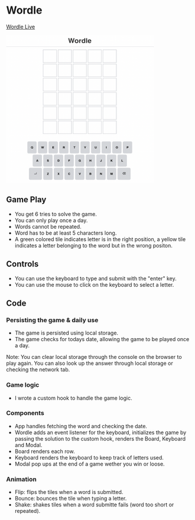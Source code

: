 # Wordle

[Wordle Live][worlde]

[worlde]: http://www.victorguillen.io/Wordle/

<img src="src/assets/wordle.png" width="400" height="400">

## Game Play

  - You get 6 tries to solve the game.
  - You can only play once a day.
  - Words cannot be repeated.
  - Word has to be at least 5 characters long.
  - A green colored tile indicates letter is in the right position, a yellow tile indicates a letter belonging to the word but in the wrong positon.

## Controls

  - You can use the keyboard to type and submit with the "enter" key.
  - You can use the mouse to click on the keyboard to select a letter.

## Code

### Persisting the game & daily use

  - The game is persisted using local storage.
  - The game checks for todays date, allowing the game to be played once a day.

  Note: You can clear local storage through the console on the browser to play again. You can also look up the answer through local storage or checking the network tab.

### Game logic

  - I wrote a custom hook to handle the game logic.

### Components

  - App handles fetching the word and checking the date.
  - Wordle adds an event listener for the keyboard, initializes the game by passing the solution to the custom hook, renders the Board, Keyboard and Modal.
  - Board renders each row.
  - Keyboard renders the keyboard to keep track of letters used.
  - Modal pop ups at the end of a game wether you win or loose.

### Animation

  - Flip: flips the tiles when a word is submitted.
  - Bounce: bounces the tile when typing a letter.
  - Shake: shakes tiles when a word submitte fails (word too short or repeated).

